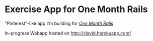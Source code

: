 # Exercise App for One Month Rails

"Pinterest"-like app I'm building for [*One Month Rails*](http://onemonthrails.com)

In-progress Webapp hosted on http://clavid.herokuapp.com/